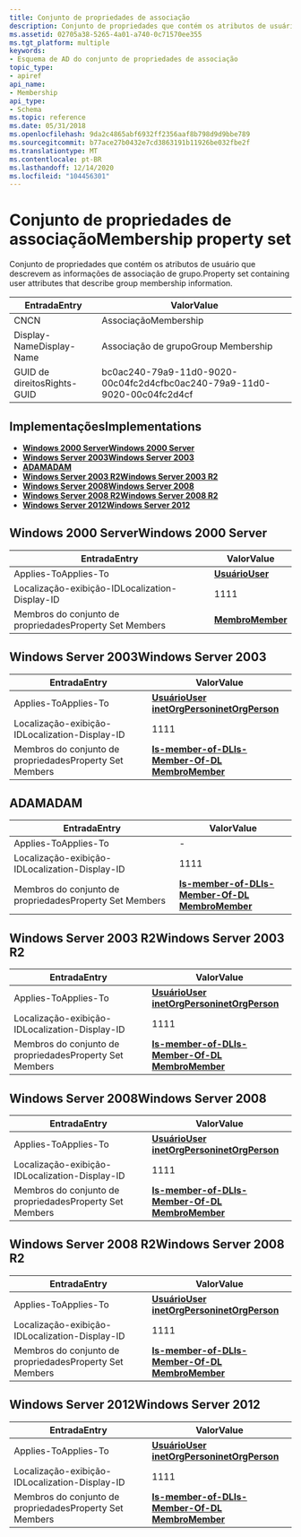 ```yaml
---
title: Conjunto de propriedades de associação
description: Conjunto de propriedades que contém os atributos de usuário que descrevem as informações de associação de grupo.
ms.assetid: 02705a38-5265-4a01-a740-0c71570ee355
ms.tgt_platform: multiple
keywords:
- Esquema de AD do conjunto de propriedades de associação
topic_type:
- apiref
api_name:
- Membership
api_type:
- Schema
ms.topic: reference
ms.date: 05/31/2018
ms.openlocfilehash: 9da2c4865abf6932ff2356aaf8b798d9d9bbe789
ms.sourcegitcommit: b77ace27b0432e7cd3863191b11926be032fbe2f
ms.translationtype: MT
ms.contentlocale: pt-BR
ms.lasthandoff: 12/14/2020
ms.locfileid: "104456301"
---
```

# <a name="membership-property-set"></a><span data-ttu-id="476a0-104">Conjunto de propriedades de associação</span><span class="sxs-lookup"><span data-stu-id="476a0-104">Membership property set</span></span>

<span data-ttu-id="476a0-105">Conjunto de propriedades que contém os atributos de usuário que descrevem as informações de associação de grupo.</span><span class="sxs-lookup"><span data-stu-id="476a0-105">Property set containing user attributes that describe group membership information.</span></span>



| <span data-ttu-id="476a0-106">Entrada</span><span class="sxs-lookup"><span data-stu-id="476a0-106">Entry</span></span> | <span data-ttu-id="476a0-107">Valor</span><span class="sxs-lookup"><span data-stu-id="476a0-107">Value</span></span> |
|--------------|--------------------------------------|
| <span data-ttu-id="476a0-108">CN</span><span class="sxs-lookup"><span data-stu-id="476a0-108">CN</span></span>           | <span data-ttu-id="476a0-109">Associação</span><span class="sxs-lookup"><span data-stu-id="476a0-109">Membership</span></span>                           |
| <span data-ttu-id="476a0-110">Display-Name</span><span class="sxs-lookup"><span data-stu-id="476a0-110">Display-Name</span></span> | <span data-ttu-id="476a0-111">Associação de grupo</span><span class="sxs-lookup"><span data-stu-id="476a0-111">Group Membership</span></span>                     |
| <span data-ttu-id="476a0-112">GUID de direitos</span><span class="sxs-lookup"><span data-stu-id="476a0-112">Rights-GUID</span></span>  | <span data-ttu-id="476a0-113">bc0ac240-79a9-11d0-9020-00c04fc2d4cf</span><span class="sxs-lookup"><span data-stu-id="476a0-113">bc0ac240-79a9-11d0-9020-00c04fc2d4cf</span></span> |



## <a name="implementations"></a><span data-ttu-id="476a0-114">Implementações</span><span class="sxs-lookup"><span data-stu-id="476a0-114">Implementations</span></span>

-   [<span data-ttu-id="476a0-115">**Windows 2000 Server**</span><span class="sxs-lookup"><span data-stu-id="476a0-115">**Windows 2000 Server**</span></span>](#windows-2000-server)
-   [<span data-ttu-id="476a0-116">**Windows Server 2003**</span><span class="sxs-lookup"><span data-stu-id="476a0-116">**Windows Server 2003**</span></span>](#windows-server-2003)
-   [<span data-ttu-id="476a0-117">**ADAM**</span><span class="sxs-lookup"><span data-stu-id="476a0-117">**ADAM**</span></span>](#adam)
-   [<span data-ttu-id="476a0-118">**Windows Server 2003 R2**</span><span class="sxs-lookup"><span data-stu-id="476a0-118">**Windows Server 2003 R2**</span></span>](#windows-server-2003-r2)
-   [<span data-ttu-id="476a0-119">**Windows Server 2008**</span><span class="sxs-lookup"><span data-stu-id="476a0-119">**Windows Server 2008**</span></span>](#windows-server-2008)
-   [<span data-ttu-id="476a0-120">**Windows Server 2008 R2**</span><span class="sxs-lookup"><span data-stu-id="476a0-120">**Windows Server 2008 R2**</span></span>](#windows-server-2008-r2)
-   [<span data-ttu-id="476a0-121">**Windows Server 2012**</span><span class="sxs-lookup"><span data-stu-id="476a0-121">**Windows Server 2012**</span></span>](#windows-server-2012)

## <a name="windows-2000-server"></a><span data-ttu-id="476a0-122">Windows 2000 Server</span><span class="sxs-lookup"><span data-stu-id="476a0-122">Windows 2000 Server</span></span>



| <span data-ttu-id="476a0-123">Entrada</span><span class="sxs-lookup"><span data-stu-id="476a0-123">Entry</span></span> | <span data-ttu-id="476a0-124">Valor</span><span class="sxs-lookup"><span data-stu-id="476a0-124">Value</span></span> |
|-------------------------|---------------------------------------|
| <span data-ttu-id="476a0-125">Applies-To</span><span class="sxs-lookup"><span data-stu-id="476a0-125">Applies-To</span></span>              | [<span data-ttu-id="476a0-126">**Usuário**</span><span class="sxs-lookup"><span data-stu-id="476a0-126">**User**</span></span>](c-user.md)<br/>     |
| <span data-ttu-id="476a0-127">Localização-exibição-ID</span><span class="sxs-lookup"><span data-stu-id="476a0-127">Localization-Display-ID</span></span> | <span data-ttu-id="476a0-128">11</span><span class="sxs-lookup"><span data-stu-id="476a0-128">11</span></span>                                    |
| <span data-ttu-id="476a0-129">Membros do conjunto de propriedades</span><span class="sxs-lookup"><span data-stu-id="476a0-129">Property Set Members</span></span>    | [<span data-ttu-id="476a0-130">**Membro**</span><span class="sxs-lookup"><span data-stu-id="476a0-130">**Member**</span></span>](a-member.md)<br/> |



## <a name="windows-server-2003"></a><span data-ttu-id="476a0-131">Windows Server 2003</span><span class="sxs-lookup"><span data-stu-id="476a0-131">Windows Server 2003</span></span>



| <span data-ttu-id="476a0-132">Entrada</span><span class="sxs-lookup"><span data-stu-id="476a0-132">Entry</span></span> | <span data-ttu-id="476a0-133">Valor</span><span class="sxs-lookup"><span data-stu-id="476a0-133">Value</span></span> |
|-------------------------|----------------------------------------------------------------------------------------|
| <span data-ttu-id="476a0-134">Applies-To</span><span class="sxs-lookup"><span data-stu-id="476a0-134">Applies-To</span></span>              | [<span data-ttu-id="476a0-135">**Usuário**</span><span class="sxs-lookup"><span data-stu-id="476a0-135">**User**</span></span>](c-user.md)<br/> [<span data-ttu-id="476a0-136">**inetOrgPerson**</span><span class="sxs-lookup"><span data-stu-id="476a0-136">**inetOrgPerson**</span></span>](c-inetorgperson.md)<br/>  |
| <span data-ttu-id="476a0-137">Localização-exibição-ID</span><span class="sxs-lookup"><span data-stu-id="476a0-137">Localization-Display-ID</span></span> | <span data-ttu-id="476a0-138">11</span><span class="sxs-lookup"><span data-stu-id="476a0-138">11</span></span>                                                                                     |
| <span data-ttu-id="476a0-139">Membros do conjunto de propriedades</span><span class="sxs-lookup"><span data-stu-id="476a0-139">Property Set Members</span></span>    | [<span data-ttu-id="476a0-140">**Is-member-of-DL**</span><span class="sxs-lookup"><span data-stu-id="476a0-140">**Is-Member-Of-DL**</span></span>](a-memberof.md)<br/> [<span data-ttu-id="476a0-141">**Membro**</span><span class="sxs-lookup"><span data-stu-id="476a0-141">**Member**</span></span>](a-member.md)<br/> |



## <a name="adam"></a><span data-ttu-id="476a0-142">ADAM</span><span class="sxs-lookup"><span data-stu-id="476a0-142">ADAM</span></span>



| <span data-ttu-id="476a0-143">Entrada</span><span class="sxs-lookup"><span data-stu-id="476a0-143">Entry</span></span> | <span data-ttu-id="476a0-144">Valor</span><span class="sxs-lookup"><span data-stu-id="476a0-144">Value</span></span> |
|-------------------------|----------------------------------------------------------------------------------------|
| <span data-ttu-id="476a0-145">Applies-To</span><span class="sxs-lookup"><span data-stu-id="476a0-145">Applies-To</span></span>              | \-                                                                                     |
| <span data-ttu-id="476a0-146">Localização-exibição-ID</span><span class="sxs-lookup"><span data-stu-id="476a0-146">Localization-Display-ID</span></span> | <span data-ttu-id="476a0-147">11</span><span class="sxs-lookup"><span data-stu-id="476a0-147">11</span></span>                                                                                     |
| <span data-ttu-id="476a0-148">Membros do conjunto de propriedades</span><span class="sxs-lookup"><span data-stu-id="476a0-148">Property Set Members</span></span>    | [<span data-ttu-id="476a0-149">**Is-member-of-DL**</span><span class="sxs-lookup"><span data-stu-id="476a0-149">**Is-Member-Of-DL**</span></span>](a-memberof.md)<br/> [<span data-ttu-id="476a0-150">**Membro**</span><span class="sxs-lookup"><span data-stu-id="476a0-150">**Member**</span></span>](a-member.md)<br/> |



## <a name="windows-server-2003-r2"></a><span data-ttu-id="476a0-151">Windows Server 2003 R2</span><span class="sxs-lookup"><span data-stu-id="476a0-151">Windows Server 2003 R2</span></span>



| <span data-ttu-id="476a0-152">Entrada</span><span class="sxs-lookup"><span data-stu-id="476a0-152">Entry</span></span> | <span data-ttu-id="476a0-153">Valor</span><span class="sxs-lookup"><span data-stu-id="476a0-153">Value</span></span> |
|-------------------------|----------------------------------------------------------------------------------------|
| <span data-ttu-id="476a0-154">Applies-To</span><span class="sxs-lookup"><span data-stu-id="476a0-154">Applies-To</span></span>              | [<span data-ttu-id="476a0-155">**Usuário**</span><span class="sxs-lookup"><span data-stu-id="476a0-155">**User**</span></span>](c-user.md)<br/> [<span data-ttu-id="476a0-156">**inetOrgPerson**</span><span class="sxs-lookup"><span data-stu-id="476a0-156">**inetOrgPerson**</span></span>](c-inetorgperson.md)<br/>  |
| <span data-ttu-id="476a0-157">Localização-exibição-ID</span><span class="sxs-lookup"><span data-stu-id="476a0-157">Localization-Display-ID</span></span> | <span data-ttu-id="476a0-158">11</span><span class="sxs-lookup"><span data-stu-id="476a0-158">11</span></span>                                                                                     |
| <span data-ttu-id="476a0-159">Membros do conjunto de propriedades</span><span class="sxs-lookup"><span data-stu-id="476a0-159">Property Set Members</span></span>    | [<span data-ttu-id="476a0-160">**Is-member-of-DL**</span><span class="sxs-lookup"><span data-stu-id="476a0-160">**Is-Member-Of-DL**</span></span>](a-memberof.md)<br/> [<span data-ttu-id="476a0-161">**Membro**</span><span class="sxs-lookup"><span data-stu-id="476a0-161">**Member**</span></span>](a-member.md)<br/> |



## <a name="windows-server-2008"></a><span data-ttu-id="476a0-162">Windows Server 2008</span><span class="sxs-lookup"><span data-stu-id="476a0-162">Windows Server 2008</span></span>



| <span data-ttu-id="476a0-163">Entrada</span><span class="sxs-lookup"><span data-stu-id="476a0-163">Entry</span></span> | <span data-ttu-id="476a0-164">Valor</span><span class="sxs-lookup"><span data-stu-id="476a0-164">Value</span></span> |
|-------------------------|----------------------------------------------------------------------------------------|
| <span data-ttu-id="476a0-165">Applies-To</span><span class="sxs-lookup"><span data-stu-id="476a0-165">Applies-To</span></span>              | [<span data-ttu-id="476a0-166">**Usuário**</span><span class="sxs-lookup"><span data-stu-id="476a0-166">**User**</span></span>](c-user.md)<br/> [<span data-ttu-id="476a0-167">**inetOrgPerson**</span><span class="sxs-lookup"><span data-stu-id="476a0-167">**inetOrgPerson**</span></span>](c-inetorgperson.md)<br/>  |
| <span data-ttu-id="476a0-168">Localização-exibição-ID</span><span class="sxs-lookup"><span data-stu-id="476a0-168">Localization-Display-ID</span></span> | <span data-ttu-id="476a0-169">11</span><span class="sxs-lookup"><span data-stu-id="476a0-169">11</span></span>                                                                                     |
| <span data-ttu-id="476a0-170">Membros do conjunto de propriedades</span><span class="sxs-lookup"><span data-stu-id="476a0-170">Property Set Members</span></span>    | [<span data-ttu-id="476a0-171">**Is-member-of-DL**</span><span class="sxs-lookup"><span data-stu-id="476a0-171">**Is-Member-Of-DL**</span></span>](a-memberof.md)<br/> [<span data-ttu-id="476a0-172">**Membro**</span><span class="sxs-lookup"><span data-stu-id="476a0-172">**Member**</span></span>](a-member.md)<br/> |



## <a name="windows-server-2008-r2"></a><span data-ttu-id="476a0-173">Windows Server 2008 R2</span><span class="sxs-lookup"><span data-stu-id="476a0-173">Windows Server 2008 R2</span></span>



| <span data-ttu-id="476a0-174">Entrada</span><span class="sxs-lookup"><span data-stu-id="476a0-174">Entry</span></span> | <span data-ttu-id="476a0-175">Valor</span><span class="sxs-lookup"><span data-stu-id="476a0-175">Value</span></span> |
|-------------------------|----------------------------------------------------------------------------------------|
| <span data-ttu-id="476a0-176">Applies-To</span><span class="sxs-lookup"><span data-stu-id="476a0-176">Applies-To</span></span>              | [<span data-ttu-id="476a0-177">**Usuário**</span><span class="sxs-lookup"><span data-stu-id="476a0-177">**User**</span></span>](c-user.md)<br/> [<span data-ttu-id="476a0-178">**inetOrgPerson**</span><span class="sxs-lookup"><span data-stu-id="476a0-178">**inetOrgPerson**</span></span>](c-inetorgperson.md)<br/>  |
| <span data-ttu-id="476a0-179">Localização-exibição-ID</span><span class="sxs-lookup"><span data-stu-id="476a0-179">Localization-Display-ID</span></span> | <span data-ttu-id="476a0-180">11</span><span class="sxs-lookup"><span data-stu-id="476a0-180">11</span></span>                                                                                     |
| <span data-ttu-id="476a0-181">Membros do conjunto de propriedades</span><span class="sxs-lookup"><span data-stu-id="476a0-181">Property Set Members</span></span>    | [<span data-ttu-id="476a0-182">**Is-member-of-DL**</span><span class="sxs-lookup"><span data-stu-id="476a0-182">**Is-Member-Of-DL**</span></span>](a-memberof.md)<br/> [<span data-ttu-id="476a0-183">**Membro**</span><span class="sxs-lookup"><span data-stu-id="476a0-183">**Member**</span></span>](a-member.md)<br/> |



## <a name="windows-server-2012"></a><span data-ttu-id="476a0-184">Windows Server 2012</span><span class="sxs-lookup"><span data-stu-id="476a0-184">Windows Server 2012</span></span>



| <span data-ttu-id="476a0-185">Entrada</span><span class="sxs-lookup"><span data-stu-id="476a0-185">Entry</span></span> | <span data-ttu-id="476a0-186">Valor</span><span class="sxs-lookup"><span data-stu-id="476a0-186">Value</span></span> |
|-------------------------|----------------------------------------------------------------------------------------|
| <span data-ttu-id="476a0-187">Applies-To</span><span class="sxs-lookup"><span data-stu-id="476a0-187">Applies-To</span></span>              | [<span data-ttu-id="476a0-188">**Usuário**</span><span class="sxs-lookup"><span data-stu-id="476a0-188">**User**</span></span>](c-user.md)<br/> [<span data-ttu-id="476a0-189">**inetOrgPerson**</span><span class="sxs-lookup"><span data-stu-id="476a0-189">**inetOrgPerson**</span></span>](c-inetorgperson.md)<br/>  |
| <span data-ttu-id="476a0-190">Localização-exibição-ID</span><span class="sxs-lookup"><span data-stu-id="476a0-190">Localization-Display-ID</span></span> | <span data-ttu-id="476a0-191">11</span><span class="sxs-lookup"><span data-stu-id="476a0-191">11</span></span>                                                                                     |
| <span data-ttu-id="476a0-192">Membros do conjunto de propriedades</span><span class="sxs-lookup"><span data-stu-id="476a0-192">Property Set Members</span></span>    | [<span data-ttu-id="476a0-193">**Is-member-of-DL**</span><span class="sxs-lookup"><span data-stu-id="476a0-193">**Is-Member-Of-DL**</span></span>](a-memberof.md)<br/> [<span data-ttu-id="476a0-194">**Membro**</span><span class="sxs-lookup"><span data-stu-id="476a0-194">**Member**</span></span>](a-member.md)<br/> |



 

 





